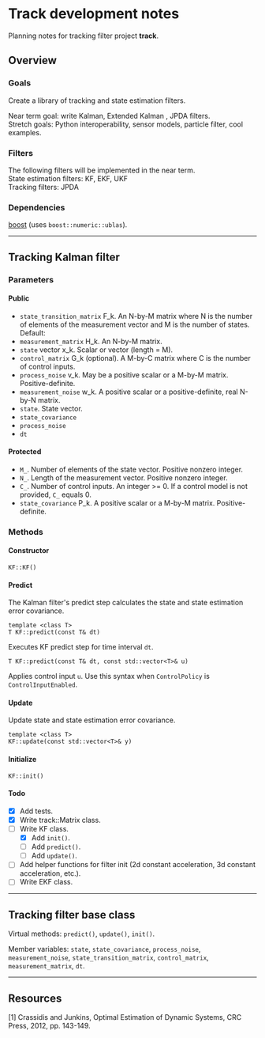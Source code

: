 # Track development notes
Planning notes for tracking filter project **track**.

## Overview

### Goals

Create a library of tracking and state estimation filters.

Near term goal: write Kalman, Extended Kalman , JPDA filters.  
Stretch goals: Python interoperability, sensor models, particle filter,
cool examples.

### Filters

The following filters will be implemented in the near term.  
State estimation filters: KF, EKF, UKF  
Tracking filters: JPDA


### Dependencies

[boost](https://www.boost.org) (uses `boost::numeric::ublas`).


---


## Tracking Kalman filter

### Parameters

#### Public

* `state_transition_matrix` F_k. An N-by-M matrix where N is the number of
elements of the measurement vector and M is the number of states. Default:
* `measurement_matrix` H_k. An N-by-M matrix.
* `state` vector x_k. Scalar or vector (length = M).
* `control_matrix` G_k (optional). A M-by-C matrix where C is the number of
control inputs.
* `process_noise` v_k. May be a positive scalar or a M-by-M matrix. Positive-definite.
* `measurement_noise` w_k. A positive scalar or a positive-definite, real N-by-N
matrix.
* `state`. State vector.
* `state_covariance`
* `process_noise`
* `dt`

#### Protected

* `M_`. Number of elements of the state vector. Positive nonzero integer.
* `N_`. Length of the measurement vector. Positive nonzero integer.
* `C_`. Number of control inputs. An integer >= 0. If a control model is not provided,
`C_` equals 0.
* `state_covariance` P_k. A positive scalar or a M-by-M matrix. Positive-definite.


### Methods

#### Constructor

`KF::KF()`

#### Predict

The Kalman filter's predict step calculates the state and state estimation error
covariance.

```
template <class T>
T KF::predict(const T& dt)
```
Executes KF predict step for time interval `dt`.

```
T KF::predict(const T& dt, const std::vector<T>& u)
```
Applies control input `u`. Use this syntax when `ControlPolicy` is
`ControlInputEnabled`.


#### Update

Update state and state estimation error covariance.

```
template <class T>
KF::update(const std::vector<T>& y)
```


#### Initialize

`KF::init()`

#### Todo

- [x] Add tests.  
- [x] Write track::Matrix class.    
- [ ] Write KF class.  
    - [x] Add `init()`.  
    - [ ] Add `predict()`.  
    - [ ] Add `update()`.  
- [ ] Add helper functions for filter init (2d constant acceleration, 3d
    constant acceleration, etc.).
- [ ] Write EKF class.

<!-- ### Policy classes

#### Control policy

`ControlPolicy` may have type `ControlInputEnabled` or `ControlInputDisabled`.

`MotionModelPolicy` may have type
`<1|2|3>DConstant<Velocity|Acceleration>Motion`
or `CustomMotion`. -->


---


## Tracking filter base class

Virtual methods: `predict()`, `update()`, `init()`.

Member variables: `state`, `state_covariance`, `process_noise`,
`measurement_noise`, `state_transition_matrix`, `control_matrix`,
`measurement_matrix`, `dt`.


---


## Resources

[1] Crassidis and Junkins, Optimal Estimation of Dynamic Systems, CRC Press,
2012, pp. 143-149.
